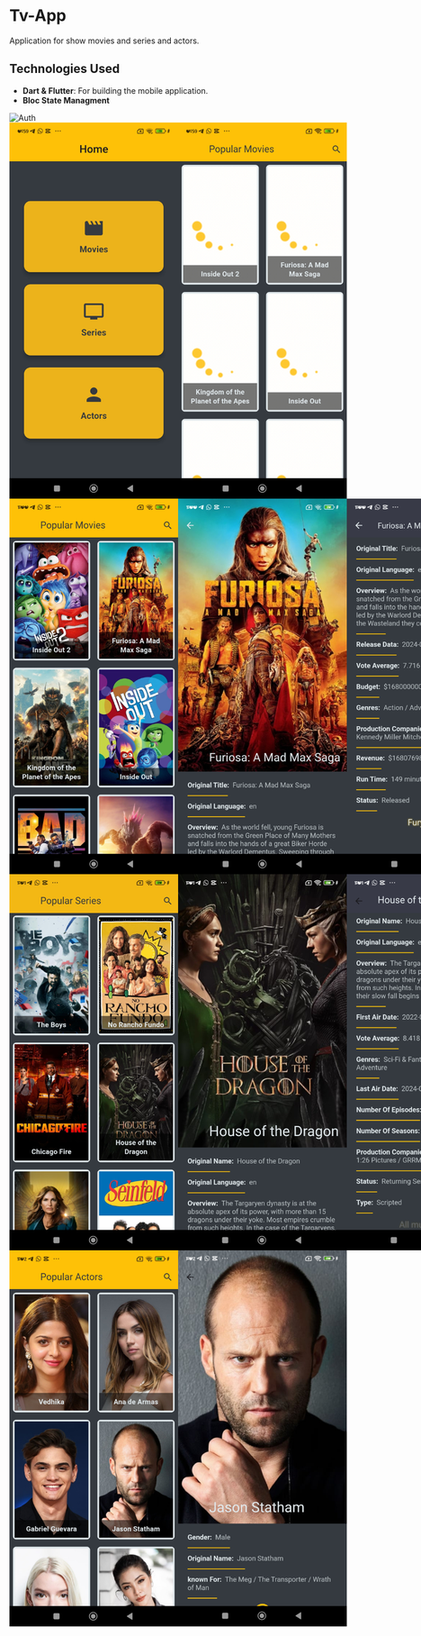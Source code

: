 # Tv-App
Application for show movies and series and actors.

## Technologies Used

- **Dart & Flutter**: For building the mobile application.
- **Bloc State Managment**

<div style="display: flex; justify-content: space-between;">
  <img src="assets/screenshots/App Tv.png" alt="Auth" width="300"/>
</div>

<div style="display: flex; justify-content: space-between;">
  <img src="assets/screenshots/home_screen.jpg" alt="Home" width="300"/>
  <img src="assets/screenshots/loading.jpg" alt="Loading" width="300"/>
</div>

<div style="display: flex; justify-content: space-between;">
  <img src="assets/screenshots/movies.jpg" alt="Movies" width="300"/>
  <img src="assets/screenshots/movies_details1.jpg" alt="Movie Details1" width="300"/>
  <img src="assets/screenshots/movies_details2.jpg" alt="Movie Details2" width="300"/>
</div>

<div style="display: flex; justify-content: space-between;">
  <img src="assets/screenshots/series.jpg" alt="Series" width="300"/>
  <img src="assets/screenshots/series_Details1.jpg" alt="Series Details1" width="300"/>
  <img src="assets/screenshots/series_details2.jpg" alt="Series Details2" width="300"/>
</div>

<div style="display: flex; justify-content: space-between;">
  <img src="assets/screenshots/actors.jpg" alt="Actors" width="300"/>
  <img src="assets/screenshots/actors_details.jpg" alt="Actor Details" width="300"/>
</div>

